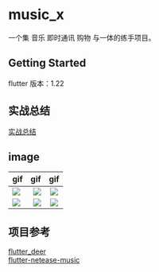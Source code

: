 # music_x

一个集 音乐 即时通讯 购物 与一体的练手项目。

## Getting Started
flutter 版本：1.22

## 实战总结
[实战总结](https://juejin.im/editor/drafts/6889310451709313031)


## image 
| gif | gif | gif |
| :-----| ----: | :----: |
| ![](https://p3-juejin.byteimg.com/tos-cn-i-k3u1fbpfcp/940a38a306fa4df8baea102d03479843~tplv-k3u1fbpfcp-watermark.image) |  ![](https://p3-juejin.byteimg.com/tos-cn-i-k3u1fbpfcp/9af4f04e46744b3aa71850192e2467aa~tplv-k3u1fbpfcp-watermark.image) |  ![](https://p1-juejin.byteimg.com/tos-cn-i-k3u1fbpfcp/60fe0eee2b4e46e9829eb9a59fa02a99~tplv-k3u1fbpfcp-watermark.image) |
|  ![](https://p1-juejin.byteimg.com/tos-cn-i-k3u1fbpfcp/80a840eb495c450391f3c6ca2166a691~tplv-k3u1fbpfcp-watermark.image) |  ![](https://p3-juejin.byteimg.com/tos-cn-i-k3u1fbpfcp/77a159a718814502857dc9f79937c691~tplv-k3u1fbpfcp-watermark.image) |  ![](https://p6-juejin.byteimg.com/tos-cn-i-k3u1fbpfcp/0aa84ef6892d4c23baac66e6086158f4~tplv-k3u1fbpfcp-watermark.image) |








## 项目参考
[flutter_deer](https://github.com/simplezhli/flutter_deer)  
[flutter-netease-music](https://github.com/boyan01/flutter-netease-music)
